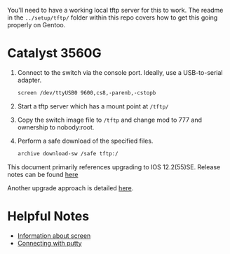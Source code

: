You'll need to have a working local tftp server for this to work. The readme in the `../setup/tftp/` folder within this repo covers how to get this going properly on Gentoo.

# Catalyst 3560G 

1. Connect to the switch via the console port. Ideally, use a USB-to-serial adapter.

    ```bash
    screen /dev/ttyUSB0 9600,cs8,-parenb,-cstopb
    ```
2. Start a tftp server which has a mount point at `/tftp/`
3. Copy the switch image file to `/tftp` and change mod to 777 and ownership to nobody:root.
4. Perform a safe download of the specified files.

    ```bash
    archive download-sw /safe tftp:/
    ```

This document primarily references upgrading to IOS 12.2(55)SE. Release notes can be found [here](http://www.cisco.com/c/en/us/td/docs/switches/lan/catalyst3750/software/release/12-2_55_se/release/notes/OL23054.html#21027)

Another upgrade approach is detailed [here](https://www.packet6.com/how-to-upgrade-the-ios-of-a-cisco-switch/).

# Helpful Notes

* [Information about screen](http://www.noah.org/wiki/Screen_notes)
* [Connecting with putty](http://www.omnisecu.com/cisco-certified-network-associate-ccna/how-to-use-putty-to-configure-or-monitor-a-cisco-router-or-switch.php)
